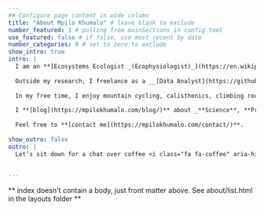 ```yaml
---
## Configure page content in wide column
title: "About Mpilo Khumalo" # leave blank to exclude
number_featured: 1 # pulling from mainSections in config.toml
use_featured: false # if false, use most recent by date
number_categories: 0 # set to zero to exclude
show_intro: true
intro: |
  I am an **[Ecosystems Ecologist _(Ecophysiologist)_](https://en.wikipedia.org/wiki/Ecosystem_ecology)**. I am currently doing a PhD at __[Stellenbosch University](https://www.sun.ac.za/english)__. My current research project is called __[The EucXylo Phenomenological Trial](https://blogs.sun.ac.za/eucxylo/2020/10/12/the-beginning-of-our-phenomenological-trial/)__, where I am studying all the ecophysiological processes and environmental conditions that influence the formation of wood in forest trees.  
  
  Outside my research, I freelance as a __[Data Analyst](https://github.com/Mpilo-K)__. In this role I help individuals, businesses, and organisations make data-driven decisions using __high quality data__, state-of-the-art __visualisations__ and __advanced data analytics__. I program in __R__, __SQL__, and __Python__, especially literate, reproducible and accissible programming using tools such as __Rmarkdown__, __Jupyter Notebooks__ and __LaTeX__. I also teach these tools and skills to beginners. 
  
  In my free time, I enjoy mountain cycling, calisthenics, climbing rocks and mountains, playing a Ukulele, and learning new languages (currently German and Afrikaans).
  
  I **[blog](https://mpilokhumalo.com/blog/)** about _**Science**, **Programming**, **Travel**, **Cycling**, **Hiking**, **Survival Camping**_ etc. I also showcase my **projects** and public **talks**. See highlights of my **[projects](https://mpilokhumalo.com/project/)** and **[talks](https://mpilokhumalo.com/talk/)** below or click on the navigation tabs for more details. 
  
  Feel free to **[contact me](https://mpilokhumalo.com/contact/)**.
  
show_outro: false
outro: |
  Let’s sit down for a chat over coffee <i class="fa fa-coffee" aria-hidden="true"></i>[]()
  

---
```


** index doesn't contain a body, just front matter above.
See about/list.html in the layouts folder **